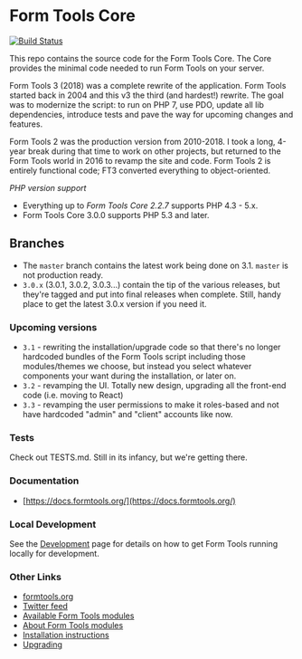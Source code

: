 # Form Tools Core

[![Build Status](https://travis-ci.org/formtools/core.svg?branch=master)](https://travis-ci.org/formtools/core)

This repo contains the source code for the Form Tools Core. The Core provides the minimal code needed to run Form Tools
on your server. 

Form Tools 3 (2018) was a complete rewrite of the application. Form Tools started back in 2004 and this v3 the third 
(and hardest!) rewrite. The goal was to modernize the script: to run on PHP 7, use PDO, update all lib dependencies,
introduce tests and pave the way for upcoming changes and features.

Form Tools 2 was the production version from 2010-2018. I took a long, 4-year break during that time to work on other
projects, but returned to the Form Tools world in 2016 to revamp the site and code. Form Tools 2 is entirely
functional code; FT3 converted everything to object-oriented.

*PHP version support*

- Everything up to *Form Tools Core 2.2.7* supports PHP 4.3 - 5.x.
- Form Tools Core 3.0.0 supports PHP 5.3 and later.

## Branches 

- The `master` branch contains the latest work being done on 3.1. `master` is not production ready.
- `3.0.x` (3.0.1, 3.0.2, 3.0.3...) contain the tip of the various releases, but they're tagged and put into final
releases when complete. Still, handy place to get the latest 3.0.x version if you need it. 

### Upcoming versions

- `3.1` - rewriting the installation/upgrade code so that there's no longer hardcoded bundles of the Form Tools script
including those modules/themes we choose, but instead you select whatever components your want during the installation, 
or later on. 
- `3.2` - revamping the UI. Totally new design, upgrading all the front-end code (i.e. moving to React)
- `3.3` - revamping the user permissions to make it roles-based and not have hardcoded "admin" and "client" accounts like
now.


### Tests

Check out TESTS.md. Still in its infancy, but we're getting there.


### Documentation

- [https://docs.formtools.org/](https://docs.formtools.org/)


### Local Development

See the [Development](DEVELOPMENT.md) page for details on how to get Form Tools running locally for development.


### Other Links

- [formtools.org](https://formtools.org/)
- [Twitter feed](https://twitter.com/formtools/)
- [Available Form Tools modules](https://modules.formtools.org/)
- [About Form Tools modules](https://docs.formtools.org/userdoc/modules/) 
- [Installation instructions](https://docs.formtools.org/userdoc/modules/installing/)
- [Upgrading](https://docs.formtools.org/userdoc/modules/upgrading/)

















